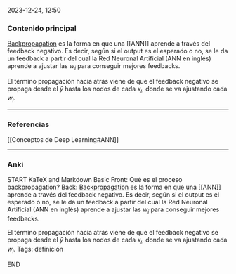 2023-12-24, 12:50
### Contenido principal

[Backpropagation](https://es.wikipedia.org/wiki/Propagaci%C3%B3n_hacia_atr%C3%A1s) es la forma en que una [[ANN]] aprende a través del feedback negativo. Es decir, según si el output es el esperado o no, se le da un feedback a partir del cual la Red Neuronal Artificial (ANN en inglés) aprende a ajustar las $w_i$ para conseguir mejores feedbacks.

El término propagación  hacia atrás viene de que el feedback negativo se propaga desde el $\hat y$ hasta los nodos de cada $x_i$, donde se va ajustando cada $w_i$.

--- 
### Referencias

[[Conceptos de Deep Learning#ANN]]

---
### Anki

START
KaTeX and Markdown Basic
Front: Qué es el proceso backpropagation?
Back: [Backpropagation](https://es.wikipedia.org/wiki/Propagaci%C3%B3n_hacia_atr%C3%A1s) es la forma en que una [[ANN]] aprende a través del feedback negativo. Es decir, según si el output es el esperado o no, se le da un feedback a partir del cual la Red Neuronal Artificial (ANN en inglés) aprende a ajustar las $w_i$ para conseguir mejores feedbacks.

El término propagación  hacia atrás viene de que el feedback negativo se propaga desde el $\hat y$ hasta los nodos de cada $x_i$, donde se va ajustando cada $w_i$.
Tags: definición
<!--ID: 1703419468210-->
END

